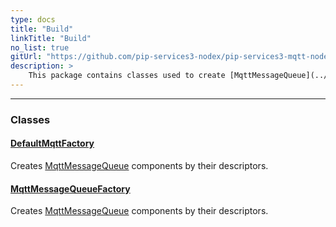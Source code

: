 ```yaml
---
type: docs
title: "Build"
linkTitle: "Build"
no_list: true
gitUrl: "https://github.com/pip-services3-nodex/pip-services3-mqtt-nodex"
description: >
    This package contains classes used to create [MqttMessageQueue](../../queues/mqtt_message_queue) components by their descriptors. 
---
```

---
<div class="module-body"> 

### Classes

#### [DefaultMqttFactory](default_mqtt_factory)
 Creates [MqttMessageQueue](../../queues/mqtt_message_queue) components by their descriptors.

#### [MqttMessageQueueFactory](mqtt_message_queue_factory)
Creates [MqttMessageQueue](../../queues/mqtt_message_queue) components by their descriptors. 


</div>

